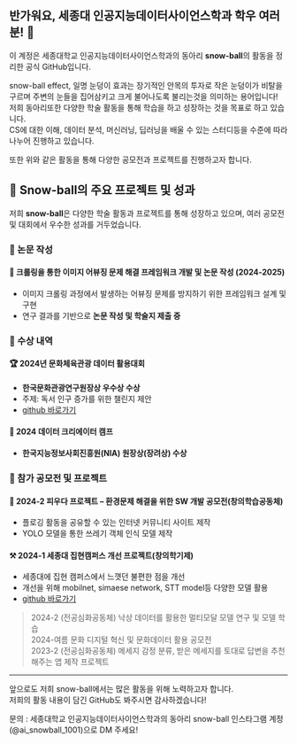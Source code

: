 ## 반가워요, 세종대 인공지능데이터사이언스학과 학우 여러분! 👋

이 계정은 세종대학교 인공지능데이터사이언스학과의 동아리 **snow-ball**의 활동을 정리한 공식 GitHub입니다.

snow-ball effect, 일명 눈덩이 효과는 장기적인 안목의 투자로 작은 눈덩이가 비탈을 구르며 주변의 눈들을 집어삼키고 크게 불어나도록 불리는것을 의미하는 용어입니다!  
저희 동아리또한 다양한 학술 활동을 통해 학습을 하고 성장하는 것을 목표로 하고 있습니다.  
CS에 대한 이해, 데이터 분석, 머신러닝, 딥러닝을 배울 수 있는 스터디등을 수준에 따라 나누어 진행하고 있습니다.

또한 위와 같은 활동을 통해 다양한 공모전과 프로젝트를 진행하고자 합니다.    

## 🎯 Snow-ball의 주요 프로젝트 및 성과  

저희 **snow-ball**은 다양한 학술 활동과 프로젝트를 통해 성장하고 있으며, 여러 공모전 및 대회에서 우수한 성과를 거두었습니다.    

### 📝 논문 작성
#### 📌 크롤링을 통한 이미지 어뷰징 문제 해결 프레임워크 개발 및 논문 작성 (2024-2025)
- 이미지 크롤링 과정에서 발생하는 어뷰징 문제를 방지하기 위한 프레임워크 설계 및 구현
- 연구 결과를 기반으로 **논문 작성 및 학술지 제출 중**  

### 🏅 수상 내역  
#### 🏆 2024년 문화체육관광 데이터 활용대회 
- **한국문화관광연구원장상 우수상 수상**  
- 주제: 독서 인구 증가를 위한 챌린지 제안
- [github 바로가기](https://github.com/AIDS-snowball/2024_2_Data_analysis/tree/main/1%EB%B6%84%EB%B0%98)


#### 🏅 2024 데이터 크리에이터 캠프 
- **한국지능정보사회진흥원(NIA) 원장상(장려상) 수상**  

### 🚀 참가 공모전 및 프로젝트  
#### 🌱 2024-2 피우다 프로젝트 – 환경문제 해결을 위한 SW 개발 공모전(창의학습공동체)
- 플로깅 활동을 공유할 수 있는 인터넷 커뮤니티 사이트 제작
- YOLO 모델을 통한 쓰레기 객체 인식 모델 제작

#### ⚒️ 2024-1 세종대 집현캠퍼스 개선 프로젝트(창의학기제)
- 세종대에 집현 캠퍼스에서 느꼇던 불편한 점을 개선
- 개선을 위해 mobilnet, simaese network, STT model등 다양한 모델 활용
- [github 바로가기](https://github.com/AIDS-snowball/2024_1_sejong_web_project)

> 2024-2 (전공심화공동체) 낙상 데이터를 활용한 멀티모달 모델 연구 및 모델 학습<br/>
> 2024-여름 문화 디지털 혁신 및 문화데이터 활용 공모전<br/>
> 2023-2 (전공심화공동체) 메세지 감정 분류, 받은 메세지를 토대로 답변을 추천해주는 앱 제작 프로젝트

---

앞으로도 저희 snow-ball에서는 많은 활동을 위해 노력하고자 합니다.  
저희의 활동 내용이 담긴 GitHub도 봐주시면 감사하겠습니다!

문의 : 세종대학교 인공지능데이터사이언스학과의 동아리 snow-ball 인스타그램 계정(@ai_snowball_1001)으로 DM 주세요!
